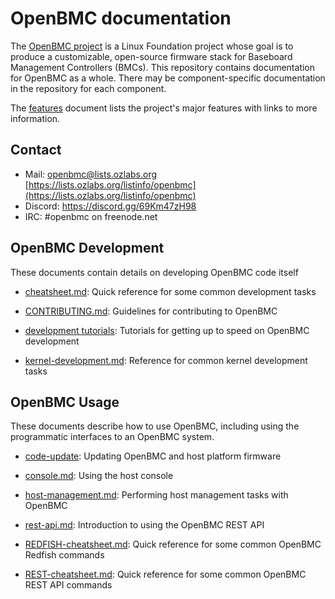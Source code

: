 # OpenBMC documentation

The [OpenBMC project](https://www.openbmc.org/) is a Linux Foundation project
whose goal is to produce a customizable, open-source firmware stack for
Baseboard Management Controllers (BMCs). This repository contains documentation
for OpenBMC as a whole. There may be component-specific documentation in the
repository for each component.

The [features](features.md) document lists the project's major features
with links to more information.

## Contact

- Mail: openbmc@lists.ozlabs.org [https://lists.ozlabs.org/listinfo/openbmc](https://lists.ozlabs.org/listinfo/openbmc)
- Discord: https://discord.gg/69Km47zH98
- IRC: #openbmc on freenode.net

## OpenBMC Development

These documents contain details on developing OpenBMC code itself

 - [cheatsheet.md](cheatsheet.md): Quick reference for some common
   development tasks

 - [CONTRIBUTING.md](CONTRIBUTING.md): Guidelines for contributing to
   OpenBMC

-  [development tutorials](development/README.md): Tutorials for getting up to
   speed on OpenBMC development

 - [kernel-development.md](kernel-development.md): Reference for common
   kernel development tasks

## OpenBMC Usage

These documents describe how to use OpenBMC, including using the programmatic
interfaces to an OpenBMC system.

 - [code-update](architecture/code-update): Updating OpenBMC and host platform firmware

 - [console.md](console.md): Using the host console

 - [host-management.md](host-management.md): Performing host management tasks
   with OpenBMC

 - [rest-api.md](rest-api.md): Introduction to using the OpenBMC REST API

 - [REDFISH-cheatsheet.md](REDFISH-cheatsheet.md): Quick reference for some
   common OpenBMC Redfish commands

 - [REST-cheatsheet.md](REST-cheatsheet.md): Quick reference for some common
   OpenBMC REST API commands
